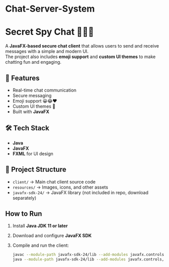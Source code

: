 # Chat-Server-System
# Secret Spy Chat 🕵️‍♂️💬

A **JavaFX-based secure chat client** that allows users to send and receive messages with a simple and modern UI.  
The project also includes **emoji support** and **custom UI themes** to make chatting fun and engaging.


## 🚀 Features
- Real-time chat communication  
- Secure messaging  
- Emoji support 😀😂❤️  
- Custom UI themes 🎨  
- Built with **JavaFX**  


## 🛠️ Tech Stack
- **Java**  
- **JavaFX**  
- **FXML** for UI design  


## 📂 Project Structure
- `client/` → Main chat client source code  
- `resources/` → Images, icons, and other assets  
- `javafx-sdk-24/` → JavaFX library (not included in repo, download separately)  


## How to Run
1. Install **Java JDK 11 or later**  
2. Download and configure **JavaFX SDK**  
3. Compile and run the client:  

   ```bash
   javac --module-path javafx-sdk-24/lib --add-modules javafx.controls,javafx.fxml client/*.java
   java --module-path javafx-sdk-24/lib --add-modules javafx.controls,javafx.fxml client.Main
